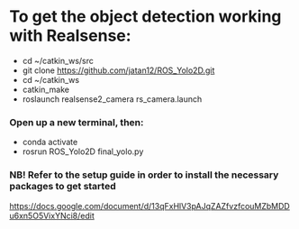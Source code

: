 # To get the object detection working with Realsense:

- cd ~/catkin_ws/src
- git clone https://github.com/jatan12/ROS_Yolo2D.git
- cd ~/catkin_ws
- catkin_make
- roslaunch realsense2_camera rs_camera.launch

### Open up a new terminal, then:
- conda activate
- rosrun ROS_Yolo2D final_yolo.py

### NB! Refer to the setup guide in order to install the necessary packages to get started

https://docs.google.com/document/d/13qFxHlV3pAJqZAZfvzfcouMZbMDDu6xn5O5VixYNci8/edit
